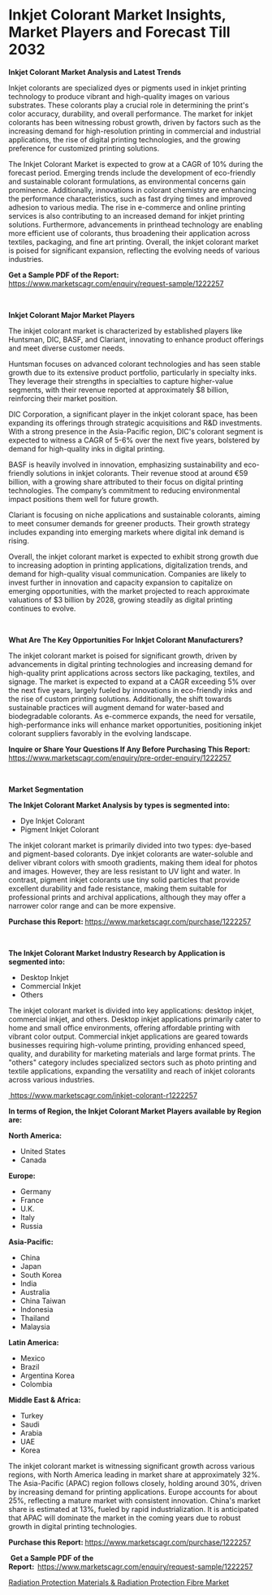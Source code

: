 <p><h1>Inkjet Colorant Market Insights, Market Players and Forecast Till 2032</h1></p><p><strong>Inkjet Colorant Market Analysis and Latest Trends</strong></p>
<p><p>Inkjet colorants are specialized dyes or pigments used in inkjet printing technology to produce vibrant and high-quality images on various substrates. These colorants play a crucial role in determining the print's color accuracy, durability, and overall performance. The market for inkjet colorants has been witnessing robust growth, driven by factors such as the increasing demand for high-resolution printing in commercial and industrial applications, the rise of digital printing technologies, and the growing preference for customized printing solutions.</p><p>The Inkjet Colorant Market is expected to grow at a CAGR of 10% during the forecast period. Emerging trends include the development of eco-friendly and sustainable colorant formulations, as environmental concerns gain prominence. Additionally, innovations in colorant chemistry are enhancing the performance characteristics, such as fast drying times and improved adhesion to various media. The rise in e-commerce and online printing services is also contributing to an increased demand for inkjet printing solutions. Furthermore, advancements in printhead technology are enabling more efficient use of colorants, thus broadening their application across textiles, packaging, and fine art printing. Overall, the inkjet colorant market is poised for significant expansion, reflecting the evolving needs of various industries.</p></p>
<p><strong>Get a Sample PDF of the Report:&nbsp;</strong> <a href="https://www.marketscagr.com/enquiry/request-sample/1222257?utm_campaign=2483&utm_medium=2&utm_source=Github&utm_content=ia&utm_term=04042025&utm_id=inkjet-colorant">https://www.marketscagr.com/enquiry/request-sample/1222257</a></p>
<p>&nbsp;</p>
<p><strong>Inkjet Colorant Major Market Players</strong></p>
<p><p>The inkjet colorant market is characterized by established players like Huntsman, DIC, BASF, and Clariant, innovating to enhance product offerings and meet diverse customer needs. </p><p>Huntsman focuses on advanced colorant technologies and has seen stable growth due to its extensive product portfolio, particularly in specialty inks. They leverage their strengths in specialties to capture higher-value segments, with their revenue reported at approximately $8 billion, reinforcing their market position.</p><p>DIC Corporation, a significant player in the inkjet colorant space, has been expanding its offerings through strategic acquisitions and R&D investments. With a strong presence in the Asia-Pacific region, DIC's colorant segment is expected to witness a CAGR of 5-6% over the next five years, bolstered by demand for high-quality inks in digital printing.</p><p>BASF is heavily involved in innovation, emphasizing sustainability and eco-friendly solutions in inkjet colorants. Their revenue stood at around €59 billion, with a growing share attributed to their focus on digital printing technologies. The company’s commitment to reducing environmental impact positions them well for future growth.</p><p>Clariant is focusing on niche applications and sustainable colorants, aiming to meet consumer demands for greener products. Their growth strategy includes expanding into emerging markets where digital ink demand is rising.</p><p>Overall, the inkjet colorant market is expected to exhibit strong growth due to increasing adoption in printing applications, digitalization trends, and demand for high-quality visual communication. Companies are likely to invest further in innovation and capacity expansion to capitalize on emerging opportunities, with the market projected to reach approximate valuations of $3 billion by 2028, growing steadily as digital printing continues to evolve.</p></p>
<p>&nbsp;</p>
<p><strong>What Are The Key Opportunities For Inkjet Colorant Manufacturers?</strong></p>
<p><p>The inkjet colorant market is poised for significant growth, driven by advancements in digital printing technologies and increasing demand for high-quality print applications across sectors like packaging, textiles, and signage. The market is expected to expand at a CAGR exceeding 5% over the next five years, largely fueled by innovations in eco-friendly inks and the rise of custom printing solutions. Additionally, the shift towards sustainable practices will augment demand for water-based and biodegradable colorants. As e-commerce expands, the need for versatile, high-performance inks will enhance market opportunities, positioning inkjet colorant suppliers favorably in the evolving landscape.</p></p>
<p><strong>Inquire or Share Your Questions If Any Before Purchasing This Report:</strong> <a href="https://www.marketscagr.com/enquiry/pre-order-enquiry/1222257?utm_campaign=2483&utm_medium=2&utm_source=Github&utm_content=ia&utm_term=04042025&utm_id=inkjet-colorant">https://www.marketscagr.com/enquiry/pre-order-enquiry/1222257</a></p>
<p>&nbsp;</p>
<p><strong>Market Segmentation</strong></p>
<p><strong>The Inkjet Colorant Market Analysis by types is segmented into:</strong></p>
<p><ul><li>Dye Inkjet Colorant</li><li>Pigment Inkjet Colorant</li></ul></p>
<p><p>The inkjet colorant market is primarily divided into two types: dye-based and pigment-based colorants. Dye inkjet colorants are water-soluble and deliver vibrant colors with smooth gradients, making them ideal for photos and images. However, they are less resistant to UV light and water. In contrast, pigment inkjet colorants use tiny solid particles that provide excellent durability and fade resistance, making them suitable for professional prints and archival applications, although they may offer a narrower color range and can be more expensive.</p></p>
<p><strong>Purchase this Report:&nbsp;</strong><a href="https://www.marketscagr.com/purchase/1222257?utm_campaign=2483&utm_medium=2&utm_source=Github&utm_content=ia&utm_term=04042025&utm_id=inkjet-colorant">https://www.marketscagr.com/purchase/1222257</a></p>
<p>&nbsp;</p>
<p><strong>The Inkjet Colorant Market Industry Research by Application is segmented into:</strong></p>
<p><ul><li>Desktop Inkjet</li><li>Commercial Inkjet</li><li>Others</li></ul></p>
<p><p>The inkjet colorant market is divided into key applications: desktop inkjet, commercial inkjet, and others. Desktop inkjet applications primarily cater to home and small office environments, offering affordable printing with vibrant color output. Commercial inkjet applications are geared towards businesses requiring high-volume printing, providing enhanced speed, quality, and durability for marketing materials and large format prints. The "others" category includes specialized sectors such as photo printing and textile applications, expanding the versatility and reach of inkjet colorants across various industries.</p></p>
<p><a href="https://www.marketscagr.com/inkjet-colorant-r1222257?utm_campaign=2483&utm_medium=2&utm_source=Github&utm_content=ia&utm_term=04042025&utm_id=inkjet-colorant">&nbsp;https://www.marketscagr.com/inkjet-colorant-r1222257</a></p>
<p><strong>In terms of Region, the Inkjet Colorant Market Players available by Region are:</strong></p>
<p>
    <p> <strong> North America: </strong>
        <ul>
            <li>United States</li>
            <li>Canada</li>
        </ul>
        </p> 
    <p> <strong> Europe: </strong>
        <ul>
            <li>Germany</li>
            <li>France</li>
            <li>U.K.</li>
            <li>Italy</li>
            <li>Russia</li>
        </ul>
        </p> 
    <p> <strong> Asia-Pacific: </strong>
        <ul>
            <li>China</li>
            <li>Japan</li>
            <li>South Korea</li>
            <li>India</li>
            <li>Australia</li>
            <li>China Taiwan</li>
            <li>Indonesia</li>
            <li>Thailand</li>
            <li>Malaysia</li>
        </ul>
        </p> 
    <p> <strong> Latin America: </strong>
        <ul>
            <li>Mexico</li>
            <li>Brazil</li>
            <li>Argentina Korea</li>
            <li>Colombia</li>
        </ul>
        </p> 
    <p> <strong> Middle East & Africa: </strong>
        <ul>
            <li>Turkey</li>
            <li>Saudi</li>
            <li>Arabia</li>
            <li>UAE</li>
            <li>Korea</li>
        </ul>
    </p>
    </p>
<p><p>The inkjet colorant market is witnessing significant growth across various regions, with North America leading in market share at approximately 32%. The Asia-Pacific (APAC) region follows closely, holding around 30%, driven by increasing demand for printing applications. Europe accounts for about 25%, reflecting a mature market with consistent innovation. China's market share is estimated at 13%, fueled by rapid industrialization. It is anticipated that APAC will dominate the market in the coming years due to robust growth in digital printing technologies.</p></p>
<p><strong>Purchase this Report: </strong><a href="https://www.marketscagr.com/purchase/1222257?utm_campaign=2483&utm_medium=2&utm_source=Github&utm_content=ia&utm_term=04042025&utm_id=inkjet-colorant">https://www.marketscagr.com/purchase/1222257</a></p>
<p>&nbsp;<strong>Get a Sample PDF of the Report:&nbsp;&nbsp;</strong><a href="https://www.marketscagr.com/enquiry/request-sample/1222257?utm_campaign=2483&utm_medium=2&utm_source=Github&utm_content=ia&utm_term=04042025&utm_id=inkjet-colorant">https://www.marketscagr.com/enquiry/request-sample/1222257</a></p>
<p><strong></strong></p>
<p><p><a href="https://github.com/abbislposival/Market-Research-Report-List-2/blob/main/radiation-protection-materials-radiation-protection-fibre-market.md?utm_campaign=2483&utm_medium=2&utm_source=Github&utm_content=ia&utm_term=04042025&utm_id=inkjet-colorant">Radiation Protection Materials & Radiation Protection Fibre Market</a></p></p>